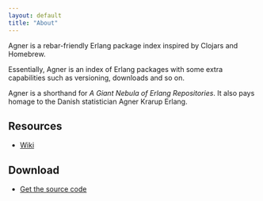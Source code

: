 ```yaml
---
layout: default
title: "About"
---
```


Agner is a rebar-friendly Erlang package index inspired by Clojars and
Homebrew.

Essentially, Agner is an index of Erlang packages with some extra
capabilities such as versioning, downloads and so on.

Agner is a shorthand for *A Giant Nebula of Erlang Repositories*. It
also pays homage to the Danish statistician Agner Krarup Erlang.

Resources
---------

* [Wiki](https://github.com/agner/agner/wiki)

Download
--------

* [Get the source code](https://github.com/agner/agner)